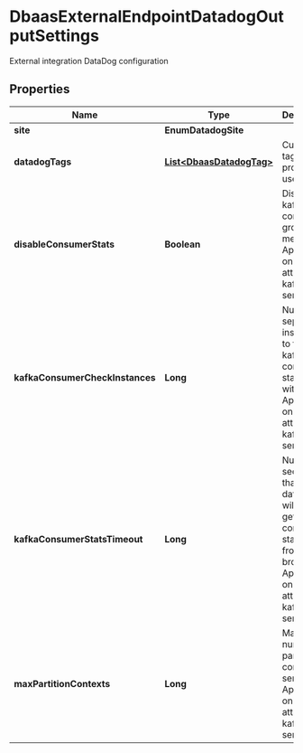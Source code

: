 

# DbaasExternalEndpointDatadogOutputSettings

External integration DataDog configuration

## Properties

| Name | Type | Description | Notes |
|------------ | ------------- | ------------- | -------------|
|**site** | **EnumDatadogSite** |  |  [optional] |
|**datadogTags** | [**List&lt;DbaasDatadogTag&gt;**](DbaasDatadogTag.md) | Custom tags provided by user |  [optional] |
|**disableConsumerStats** | **Boolean** | Disable kafka consumer group metrics. Applies only when attached to kafka services. |  [optional] |
|**kafkaConsumerCheckInstances** | **Long** | Number of separate instances to fetch kafka consumer statistics with. Applies only when attached to kafka services. |  [optional] |
|**kafkaConsumerStatsTimeout** | **Long** | Number of seconds that datadog will wait to get consumer statistics from brokers. Applies only when attached to kafka services. |  [optional] |
|**maxPartitionContexts** | **Long** | Maximum number of partition contexts to send. Applies only when attached to kafka services. |  [optional] |



